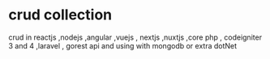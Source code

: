 # crud collection
crud in reactjs ,nodejs ,angular ,vuejs , nextjs ,nuxtjs ,core php , codeigniter 3 and 4 ,laravel , gorest api and using with mongodb or extra dotNet
